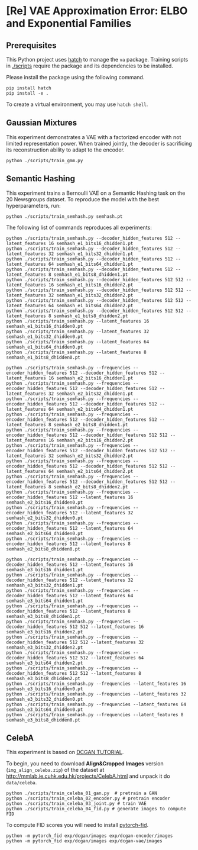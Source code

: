 # [Re] VAE Approximation Error: ELBO and Exponential Families

## Prerequisites

This Python project uses [hatch](https://hatch.pypa.io/latest/intro/) to manage the `va` package.
Training scripts in [./scripts](./scripts) require the package and its dependencies to be installed.

Please install the package using the following command.

```
pip install hatch
pip install -e .
```

To create a virtual environment, you may use `hatch shell`.

## Gaussian Mixtures

This experiment demonstrates a VAE with a factorized encoder with not limited representation power.
When trained jointly, the decoder is sacrificing its reconstruction ability to adapt to the encoder.

```
python ./scripts/train_gmm.py
```

## Semantic Hashing

This experiment trains a Bernoulli VAE on a Semantic Hashing task on the 20 Newsgroups dataset.
To reproduce the model with the best hyperparameters, run:

```
python ./scripts/train_semhash.py semhash.pt
```


The following list of commands reproduces all experiments:

```
python ./scripts/train_semhash.py --decoder_hidden_features 512 --latent_features 16 semhash_e1_bits16_dhidden1.pt
python ./scripts/train_semhash.py --decoder_hidden_features 512 --latent_features 32 semhash_e1_bits32_dhidden1.pt
python ./scripts/train_semhash.py --decoder_hidden_features 512 --latent_features 64 semhash_e1_bits64_dhidden1.pt
python ./scripts/train_semhash.py --decoder_hidden_features 512 --latent_features 8 semhash_e1_bits8_dhidden1.pt
python ./scripts/train_semhash.py --decoder_hidden_features 512 512 --latent_features 16 semhash_e1_bits16_dhidden2.pt
python ./scripts/train_semhash.py --decoder_hidden_features 512 512 --latent_features 32 semhash_e1_bits32_dhidden2.pt
python ./scripts/train_semhash.py --decoder_hidden_features 512 512 --latent_features 64 semhash_e1_bits64_dhidden2.pt
python ./scripts/train_semhash.py --decoder_hidden_features 512 512 --latent_features 8 semhash_e1_bits8_dhidden2.pt
python ./scripts/train_semhash.py --latent_features 16 semhash_e1_bits16_dhidden0.pt
python ./scripts/train_semhash.py --latent_features 32 semhash_e1_bits32_dhidden0.pt
python ./scripts/train_semhash.py --latent_features 64 semhash_e1_bits64_dhidden0.pt
python ./scripts/train_semhash.py --latent_features 8 semhash_e1_bits8_dhidden0.pt

python ./scripts/train_semhash.py --frequencies --encoder_hidden_features 512 --decoder_hidden_features 512 --latent_features 16 semhash_e2_bits16_dhidden1.pt
python ./scripts/train_semhash.py --frequencies --encoder_hidden_features 512 --decoder_hidden_features 512 --latent_features 32 semhash_e2_bits32_dhidden1.pt
python ./scripts/train_semhash.py --frequencies --encoder_hidden_features 512 --decoder_hidden_features 512 --latent_features 64 semhash_e2_bits64_dhidden1.pt
python ./scripts/train_semhash.py --frequencies --encoder_hidden_features 512 --decoder_hidden_features 512 --latent_features 8 semhash_e2_bits8_dhidden1.pt
python ./scripts/train_semhash.py --frequencies --encoder_hidden_features 512 --decoder_hidden_features 512 512 --latent_features 16 semhash_e2_bits16_dhidden2.pt
python ./scripts/train_semhash.py --frequencies --encoder_hidden_features 512 --decoder_hidden_features 512 512 --latent_features 32 semhash_e2_bits32_dhidden2.pt
python ./scripts/train_semhash.py --frequencies --encoder_hidden_features 512 --decoder_hidden_features 512 512 --latent_features 64 semhash_e2_bits64_dhidden2.pt
python ./scripts/train_semhash.py --frequencies --encoder_hidden_features 512 --decoder_hidden_features 512 512 --latent_features 8 semhash_e2_bits8_dhidden2.pt
python ./scripts/train_semhash.py --frequencies --encoder_hidden_features 512 --latent_features 16 semhash_e2_bits16_dhidden0.pt
python ./scripts/train_semhash.py --frequencies --encoder_hidden_features 512 --latent_features 32 semhash_e2_bits32_dhidden0.pt
python ./scripts/train_semhash.py --frequencies --encoder_hidden_features 512 --latent_features 64 semhash_e2_bits64_dhidden0.pt
python ./scripts/train_semhash.py --frequencies --encoder_hidden_features 512 --latent_features 8 semhash_e2_bits8_dhidden0.pt

python ./scripts/train_semhash.py --frequencies --decoder_hidden_features 512 --latent_features 16 semhash_e3_bits16_dhidden1.pt
python ./scripts/train_semhash.py --frequencies --decoder_hidden_features 512 --latent_features 32 semhash_e3_bits32_dhidden1.pt
python ./scripts/train_semhash.py --frequencies --decoder_hidden_features 512 --latent_features 64 semhash_e3_bits64_dhidden1.pt
python ./scripts/train_semhash.py --frequencies --decoder_hidden_features 512 --latent_features 8 semhash_e3_bits8_dhidden1.pt
python ./scripts/train_semhash.py --frequencies --decoder_hidden_features 512 512 --latent_features 16 semhash_e3_bits16_dhidden2.pt
python ./scripts/train_semhash.py --frequencies --decoder_hidden_features 512 512 --latent_features 32 semhash_e3_bits32_dhidden2.pt
python ./scripts/train_semhash.py --frequencies --decoder_hidden_features 512 512 --latent_features 64 semhash_e3_bits64_dhidden2.pt
python ./scripts/train_semhash.py --frequencies --decoder_hidden_features 512 512 --latent_features 8 semhash_e3_bits8_dhidden2.pt
python ./scripts/train_semhash.py --frequencies --latent_features 16 semhash_e3_bits16_dhidden0.pt
python ./scripts/train_semhash.py --frequencies --latent_features 32 semhash_e3_bits32_dhidden0.pt
python ./scripts/train_semhash.py --frequencies --latent_features 64 semhash_e3_bits64_dhidden0.pt
python ./scripts/train_semhash.py --frequencies --latent_features 8 semhash_e3_bits8_dhidden0.pt
```


## CelebA

This experiment is based on [DCGAN TUTORIAL](https://pytorch.org/tutorials/beginner/dcgan_faces_tutorial.html).

To begin, you need to download **Align&Cropped Images** version (`img_align_celeba.zip`) of the dataset at http://mmlab.ie.cuhk.edu.hk/projects/CelebA.html and unpack it do `data/celeba`.


```
python ./scripts/train_celeba_01_gan.py  # pretrain a GAN
python ./scripts/train_celeba_02_encoder.py # pretrain encoder
python ./scripts/train_celeba_03_joint.py # train VAE
python ./scripts/train_celeba_04_fid.py # generate images to compute FID
```

To compute FID scores you will need to install [pytorch-fid](https://github.com/mseitzer/pytorch-fid).

```
python -m pytorch_fid exp/dcgan/images exp/dcgan-encoder/images
python -m pytorch_fid exp/dcgan/images exp/dcgan-vae/images
```
